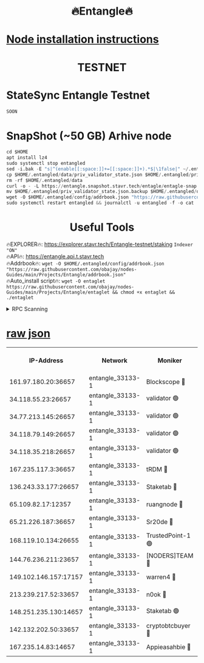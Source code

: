 <h1 align="center"> 🔥Entangle🔥</h1>

[Node installation instructions](https://github.com/obajay/nodes-Guides/tree/main/Projects/Entangle)
=

<h1 align="center"> TESTNET</h1>

# StateSync Entangle Testnet
```python
SOON
```
# SnapShot (~50 GB) Arhive node
```python
cd $HOME
apt install lz4
sudo systemctl stop entangled
sed -i.bak -E "s|^(enable[[:space:]]+=[[:space:]]+).*$|\1false|" ~/.entangled/config/config.toml
cp $HOME/.entangled/data/priv_validator_state.json $HOME/.entangled/priv_validator_state.json.backup
rm -rf $HOME/.entangled/data
curl -o - -L https://entangle.snapshot.stavr.tech/entagle/entagle-snap.tar.lz4 | lz4 -c -d - | tar -x -C $HOME/.entangled --strip-components 2
mv $HOME/.entangled/priv_validator_state.json.backup $HOME/.entangled/data/priv_validator_state.json
wget -O $HOME/.entangled/config/addrbook.json "https://raw.githubusercontent.com/obajay/nodes-Guides/main/Projects/Entangle/addrbook.json"
sudo systemctl restart entangled && journalctl -u entangled -f -o cat
```
 <h1 align="center"> Useful Tools</h1>
 
🔥EXPLORER🔥: https://explorer.stavr.tech/Entangle-testnet/staking        `Indexer "ON"` \
🔥API🔥:      https://entangle.api.t.stavr.tech \
🔥Addrbook🔥: ```wget -O $HOME/.entangled/config/addrbook.json "https://raw.githubusercontent.com/obajay/nodes-Guides/main/Projects/Entangle/addrbook.json"``` \
🔥Auto_install script🔥:  `wget -O entaglet https://raw.githubusercontent.com/obajay/nodes-Guides/main/Projects/Entangle/entaglet && chmod +x entaglet && ./entaglet`


<details>
<summary>RPC Scanning</summary>

<h2 align="center"> We scan nodes in real time every 4 hours. And we provide the final result of RPC endpoints.
We cannot influence the operation of these nodes in any way. </h2>


```python
If Voting Power is higher than 0 --> then the Node is a validator of the network and may be subject to attack and be a potential threat to the chain.
```
```python
We marked such validators with a red symbol
```

</details>

[raw json](https://rpc-check.entangt.stavr.tech/entangt/rpc-entangt-result.json)
=


<table><tr><th>IP-Address</th><th>Network</th><th>Moniker</th><th>Latest Block Height</th><th>Earliest Block Height</th><th>Catching Up</th><th>Tx Index</th><th>Voting Power</th><th>Scan Time</th></tr><tr><td>161.97.180.20:36657</td><td>entangle_33133-1</td><td>Blockscope 🔴</td><td>2694577</td><td>1</td><td>False</td><td>off</td><td>309757544522759</td><td>2024-03-18T09:33:04.831096392UTC</td></tr><tr><td>34.118.55.23:26657</td><td>entangle_33133-1</td><td>validator 🟢</td><td>2694577</td><td>1</td><td>False</td><td>on</td><td>0</td><td>2024-03-18T09:33:07.506312369UTC</td></tr><tr><td>34.77.213.145:26657</td><td>entangle_33133-1</td><td>validator 🟢</td><td>2694577</td><td>1</td><td>False</td><td>on</td><td>0</td><td>2024-03-18T09:33:09.801930188UTC</td></tr><tr><td>34.118.79.149:26657</td><td>entangle_33133-1</td><td>validator 🟢</td><td>2694579</td><td>1</td><td>False</td><td>on</td><td>0</td><td>2024-03-18T09:33:28.813141012UTC</td></tr><tr><td>34.118.35.218:26657</td><td>entangle_33133-1</td><td>validator 🟢</td><td>2622113</td><td>1</td><td>False</td><td>on</td><td>0</td><td>2024-03-18T09:33:33.459820029UTC</td></tr><tr><td>167.235.117.3:36657</td><td>entangle_33133-1</td><td>tRDM 🔴</td><td>2694581</td><td>1</td><td>False</td><td>on</td><td>216776925020225</td><td>2024-03-18T09:33:33.739437125UTC</td></tr><tr><td>136.243.33.177:26657</td><td>entangle_33133-1</td><td>Staketab 🔴</td><td>2694578</td><td>660001</td><td>False</td><td>on</td><td>181152470618817</td><td>2024-03-18T09:33:20.687692775UTC</td></tr><tr><td>65.109.82.17:12357</td><td>entangle_33133-1</td><td>ruangnode 🔴</td><td>2694577</td><td>1312001</td><td>False</td><td>off</td><td>661261205895222</td><td>2024-03-18T09:33:05.179342181UTC</td></tr><tr><td>65.21.226.187:36657</td><td>entangle_33133-1</td><td>Sr20de 🔴</td><td>2694576</td><td>2049001</td><td>False</td><td>off</td><td>29534655065001</td><td>2024-03-18T09:33:02.320439365UTC</td></tr><tr><td>168.119.10.134:26655</td><td>entangle_33133-1</td><td>TrustedPoint-1 🟢</td><td>2694581</td><td>2268001</td><td>False</td><td>off</td><td>0</td><td>2024-03-18T09:33:33.952111948UTC</td></tr><tr><td>144.76.236.211:23657</td><td>entangle_33133-1</td><td>[NODERS]TEAM 🔴</td><td>2694578</td><td>2304001</td><td>False</td><td>off</td><td>26809518609480680</td><td>2024-03-18T09:33:20.479956174UTC</td></tr><tr><td>149.102.146.157:17157</td><td>entangle_33133-1</td><td>warren4 🔴</td><td>2694578</td><td>2558001</td><td>False</td><td>on</td><td>505849050783707</td><td>2024-03-18T09:33:20.283358087UTC</td></tr><tr><td>213.239.217.52:33657</td><td>entangle_33133-1</td><td>n0ok 🔴</td><td>2694579</td><td>2594579</td><td>False</td><td>off</td><td>46611081777498279</td><td>2024-03-18T09:33:26.455781597UTC</td></tr><tr><td>148.251.235.130:14657</td><td>entangle_33133-1</td><td>Staketab 🟢</td><td>2694576</td><td>2617001</td><td>False</td><td>off</td><td>0</td><td>2024-03-18T09:33:02.013862697UTC</td></tr><tr><td>142.132.202.50:33657</td><td>entangle_33133-1</td><td>cryptobtcbuyer 🔴</td><td>2694577</td><td>2619001</td><td>False</td><td>off</td><td>38886577247155343</td><td>2024-03-18T09:33:04.578750691UTC</td></tr><tr><td>167.235.14.83:14657</td><td>entangle_33133-1</td><td>Appieasahbie 🔴</td><td>2694581</td><td>2666001</td><td>False</td><td>on</td><td>43265832790044774</td><td>2024-03-18T09:33:33.154394474UTC</td></tr></table>
